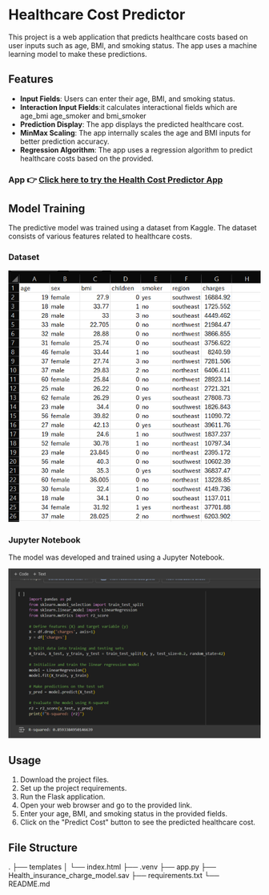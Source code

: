 # Healthcare Cost Predictor

This project is a web application that predicts healthcare costs based on user inputs such as age, BMI, and smoking status. The app uses a machine learning model to make these predictions.

## Features
- **Input Fields**: Users can enter their age, BMI, and smoking status.
- **Interaction Input Fields**:it calculates interactional fields which are age_bmi age_smoker and bmi_smoker  
- **Prediction Display**: The app displays the predicted healthcare cost.
- **MinMax Scaling**: The app internally scales the age and BMI inputs for better prediction accuracy.
- **Regression Algorithm**: The app uses a regression algorithm to predict healthcare costs based on the provided.

### App 👉 [Click here to try the Health Cost Predictor App](https://your-hcp.streamlit.app/)



## Model Training
The predictive model was trained using a dataset from Kaggle. The dataset consists of various features related to healthcare costs.

### Dataset
![Dataset](Capture2.png)

### Jupyter Notebook
The model was developed and trained using a Jupyter Notebook.

![Jupyter Notebook](Capture3.png)


## Usage 
1. Download the project files. 
2. Set up the project requirements. 
3. Run the Flask application. 
4. Open your web browser and go to the provided link. 
5. Enter your age, BMI, and smoking status in the provided fields. 
6. Click on the "Predict Cost" button to see the predicted healthcare cost.


## File Structure
.
├── templates
│   └── index.html
├── .venv
├── app.py
├── Health_insurance_charge_model.sav
├── requirements.txt
└── README.md

